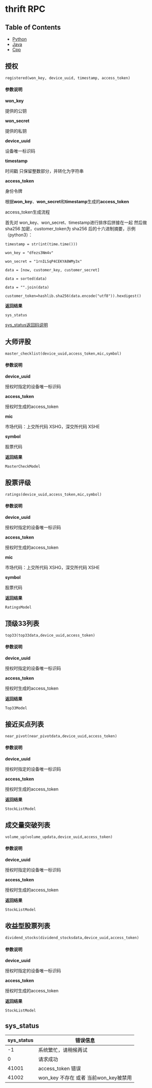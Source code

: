 thrift RPC
================


Table of Contents
-----------------

  * [Python](./gen-py)
  * [Java](./gen-java)
  * [Cpp](./gen-cpp)


授权 
------

```
registered(won_key, device_uuid, timestamp, access_token)
```

####  参数说明
**won_key**

提供的公钥

**won_secret**

提供的私钥

**device_uuid**

设备唯一标识码

**timestamp**

时间戳 只保留整数部分，并转化为字符串

**access_token**

身份令牌

根据**won_key**、**won_secret**和**timestamp**生成的**access_token**

access_token生成流程

首先对 won_key、won_secret、timestamp进行排序后拼接在一起 然后做 sha256 加密，customer_token为 sha256 后的十六进制摘要，示例（python3）：


```
timestamp = str(int(time.time()))

won_key = "dfezs3Nm4v"

won_secret = "1rnILSqP4CEKYA8WMy3x"

data = [now, customer_key, customer_secret]

data = sorted(data)

data = "".join(data)
	
customer_token=hashlib.sha256(data.encode("utf8")).hexdigest()
```
**返回结果**


```
sys_status
```
[sys_status返回码说明](#sys_status)

大师评股
------

```
master_checklist(device_uuid,access_token,mic,symbol)
```
####  参数说明
**device_uuid**

授权时指定的设备唯一标识码

**access_token**

授权时生成的access_token

**mic**

市场代码：上交所代码 XSHG，深交所代码 XSHE


**symbol**

股票代码

**返回结果**


```
MasterCheckModel
```


股票评级
------

```
ratings(device_uuid,access_token,mic,symbol)
```
####  参数说明
**device_uuid**

授权时指定的设备唯一标识码

**access_token**

授权时生成的access_token

**mic**

市场代码：上交所代码 XSHG，深交所代码 XSHE


**symbol**

股票代码

**返回结果**


```
RatingsModel
```

顶级33列表
------

```
top33(top33data,device_uuid,access_token)
```
####  参数说明
**device_uuid**

授权时指定的设备唯一标识码

**access_token**

授权时生成的access_token


**返回结果**


```
Top33Model
```

接近买点列表
------

```
near_pivot(near_pivotdata,device_uuid,access_token)
```
####  参数说明
**device_uuid**

授权时指定的设备唯一标识码

**access_token**

授权时生成的access_token


**返回结果**


```
StockListModel
```


成交量突破列表
------

```
volume_up(volume_updata,device_uuid,access_token)
```
####  参数说明
**device_uuid**

授权时指定的设备唯一标识码

**access_token**

授权时生成的access_token


**返回结果**


```
StockListModel
```

收益型股票列表
------

```
dividend_stocks(dividend_stocksdata,device_uuid,access_token)
```
####  参数说明
**device_uuid**

授权时指定的设备唯一标识码

**access_token**

授权时生成的access_token


**返回结果**


```
StockListModel
```

sys_status
-------

sys_status | 错误信息
---|---
-1| 系统繁忙，请稍候再试
0| 请求成功
41001|access_token 错误
41002|won_key 不存在 或者 当前won_key被禁用









